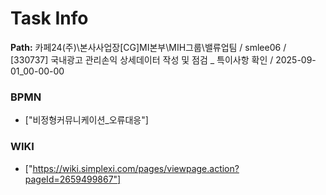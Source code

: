 # Task Info

**Path:** 카페24(주)\본사사업장\[CG]MI본부\MIH그룹\밸류업팀 / smlee06 / [330737] 국내광고 관리손익 상세데이터 작성 및 점검 _ 특이사항 확인 / 2025-09-01_00-00-00

### BPMN
- ["비정형커뮤니케이션_오류대응"]

### WIKI
- ["https://wiki.simplexi.com/pages/viewpage.action?pageId=2659499867"]

